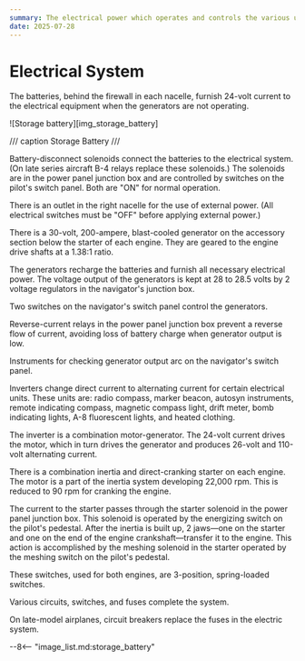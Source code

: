 ```yaml
---
summary: The electrical power which operates and controls the various units of the B-25 is supplied by 2 generators, supplemented by 2 storage batteries connected in parallel.
date: 2025-07-28
---
```


# Electrical System

The batteries, behind the firewall in each nacelle, furnish 24-volt current to the electrical equipment when the generators are not operating.

![Storage battery][img_storage_battery]

/// caption
Storage Battery
///

Battery-disconnect solenoids connect the batteries to the electrical system. (On late series aircraft B-4 relays replace these solenoids.) The solenoids are in the power panel junction box and are controlled by switches on the pilot's switch panel. Both are "ON" for normal operation.

There is an outlet in the right nacelle for the use of external power. (All electrical switches must be "OFF" before applying external power.)

There is a 30-volt, 200-ampere, blast-cooled generator on the accessory section below the starter of each engine. They are geared to the engine drive shafts at a 1.38:1 ratio.

The generators recharge the batteries and furnish all necessary electrical power. The voltage output of the generators is kept at 28 to 28.5 volts by 2 voltage regulators in the navigator's junction box.

Two switches on the navigator's switch panel control the generators.

Reverse-current relays in the power panel junction box prevent a reverse flow of current, avoiding loss of battery charge when generator output is low.

Instruments for checking generator output arc on the navigator's switch panel.

Inverters change direct current to alternating current for certain electrical units. These units are: radio compass, marker beacon, autosyn instruments, remote indicating compass, magnetic compass light, drift meter, bomb indicating lights, A-8 fluorescent lights, and heated clothing.

The inverter is a combination motor-generator. The 24-volt current drives the motor, which in turn drives the generator and produces 26-volt and 110-volt alternating current.

There is a combination inertia and direct-cranking starter on each engine. The motor is a part of the inertia system developing 22,000 rpm. This is reduced to 90 rpm for cranking the engine.

The current to the starter passes through the starter solenoid in the power panel junction box. This solenoid is operated by the energizing switch on the pilot's pedestal. After the inertia is built up, 2 jaws—one on the starter and one on the end of the engine crankshaft—transfer it to the engine. This action is accomplished by the meshing solenoid in the starter operated by the meshing switch on the pilot's pedestal.

These switches, used for both engines, are 3-position, spring-loaded switches.

Various circuits, switches, and fuses complete the system.

On late-model airplanes, circuit breakers replace the fuses in the electric system.

<!-- links -->
--8<-- "image_list.md:storage_battery"